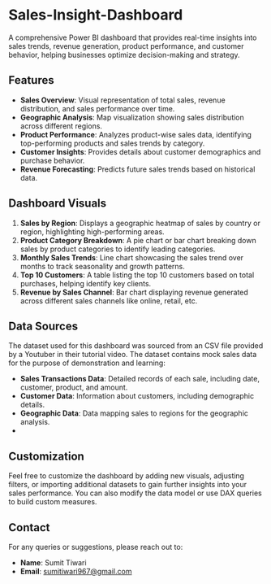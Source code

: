 # Sales-Insight-Dashboard
A comprehensive Power BI dashboard that provides real-time insights into sales trends, revenue generation, product performance, and customer behavior, helping businesses optimize decision-making and strategy.

## Features

- **Sales Overview**: Visual representation of total sales, revenue distribution, and sales performance over time.
- **Geographic Analysis**: Map visualization showing sales distribution across different regions.
- **Product Performance**: Analyzes product-wise sales data, identifying top-performing products and sales trends by category.
- **Customer Insights**: Provides details about customer demographics and purchase behavior.
- **Revenue Forecasting**: Predicts future sales trends based on historical data.

## Dashboard Visuals

1. **Sales by Region**: Displays a geographic heatmap of sales by country or region, highlighting high-performing areas.
2. **Product Category Breakdown**: A pie chart or bar chart breaking down sales by product categories to identify leading categories.
3. **Monthly Sales Trends**: Line chart showcasing the sales trend over months to track seasonality and growth patterns.
4. **Top 10 Customers**: A table listing the top 10 customers based on total purchases, helping identify key clients.
5. **Revenue by Sales Channel**: Bar chart displaying revenue generated across different sales channels like online, retail, etc.

## Data Sources

The dataset used for this dashboard was sourced from an CSV file provided by a Youtuber in their tutorial video. The dataset contains mock sales data for the purpose of demonstration and learning:
- **Sales Transactions Data**: Detailed records of each sale, including date, customer, product, and amount.
- **Customer Data**: Information about customers, including demographic details.
- **Geographic Data**: Data mapping sales to regions for the geographic analysis.
- 

## Customization

Feel free to customize the dashboard by adding new visuals, adjusting filters, or importing additional datasets to gain further insights into your sales performance. You can also modify the data model or use DAX queries to build custom measures.

## Contact

For any queries or suggestions, please reach out to:

- **Name**: Sumit Tiwari
- **Email**: sumitiwari967@gmail.com
